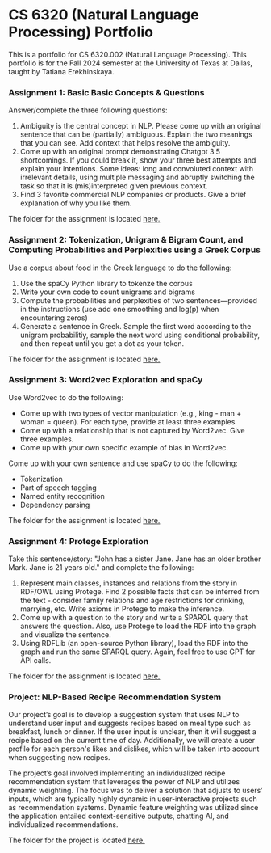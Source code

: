 # CS 6320 (Natural Language Processing) Portfolio
This is a portfolio for CS 6320.002 (Natural Language Processing). This portfolio is for the Fall 2024 semester at the University of Texas at Dallas, taught by Tatiana Erekhinskaya.

### Assignment 1: Basic Basic Concepts & Questions
Answer/complete the three following questions:
1. Ambiguity is the central concept in NLP. Please come up with an original
sentence that can be (partially) ambiguous. Explain the two meanings that you can see.
Add context that helps resolve the ambiguity.
2. Come up with an original prompt demonstrating Chatgpt 3.5 shortcomings. If
you could break it, show your three best attempts and explain your intentions.
Some ideas: long and convoluted context with irrelevant details, using multiple
messaging and abruptly switching the task so that it is (mis)interpreted given previous
context.
3. Find 3 favorite commercial NLP companies or products. Give a brief explanation
of why you like them.

The folder for the assignment is located [here.]()

### Assignment 2: Tokenization, Unigram & Bigram Count, and Computing Probabilities and Perplexities using a Greek Corpus
Use a corpus about food in the Greek language to do the following:
1. Use the spaCy Python library to tokenze the corpus
2. Write your own code to count unigrams and bigrams
3. Compute the probabilities and perplexities of two sentences—provided in the instructions (use add one smoothing and log(p) when encountering zeros)
4. Generate a sentence in Greek. Sample the first word according to the unigram probabilitiy, sample the next word using conditional probability, and then repeat until you get a dot as your token.

The folder for the assignment is located [here.]()

### Assignment 3: Word2vec Exploration and spaCy
Use Word2vec to do the following:
* Come up with two types of vector manipulation (e.g., king - man + woman = queen). For each type, provide at least three examples
* Come up with a relationship that is not captured by Word2vec. Give three examples.
* Come up with your own specific example of bias in Word2vec.

Come up with your own sentence and use spaCy to do the following:
* Tokenization
* Part of speech tagging
* Named entity recognition
* Dependency parsing

The folder for the assignment is located [here.]()

### Assignment 4: Protege Exploration
Take this sentence/story: "John has a sister Jane. Jane has an older brother Mark. Jane is 21 years old." and complete the following:
1. Represent main classes, instances and relations from the story in RDF/OWL
using Protege. Find 2 possible facts that can be inferred from the text - consider family
relations and age restrictions for drinking, marrying, etc. Write axioms in Protege to
make the inference.
2. Come up with a question to the story and write a SPARQL query that answers the question. Also, use Protege to load the RDF into the graph and visualize the sentence.
3. Using RDFLib (an open-source Python library), load the RDF into the graph and run the same SPARQL query. Again, feel free to use GPT for API calls.

The folder for the assignment is located [here.]()

### Project: NLP-Based Recipe Recommendation System
Our project’s goal is to develop a suggestion system that uses NLP to understand user input and suggests recipes based on meal type such as breakfast, lunch or dinner. If the user input is unclear, then it will suggest a recipe based on the current time of day. Additionally, we will create a user profile for each person's likes and dislikes, which will be taken into account when suggesting new recipes.

The project’s goal involved implementing an individualized recipe recommendation system that leverages the power of NLP and utilizes dynamic weighting. The focus was to deliver a solution that adjusts to users’ inputs, which are typically highly dynamic in user-interactive projects such as recommendation systems. Dynamic feature weighting was utilized since the application entailed context-sensitive outputs, chatting AI, and individualized recommendations.

The folder for the project is located [here.]()
